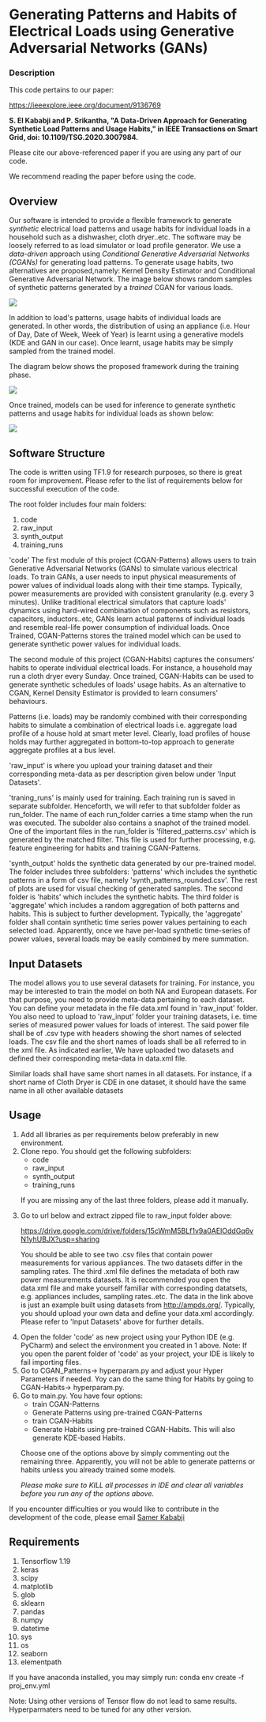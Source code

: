 # Generating Patterns and Habits of Electrical Loads using Generative Adversarial Networks (GANs)
### Description
This code pertains to our paper:

https://ieeexplore.ieee.org/document/9136769

__S. El Kababji and P. Srikantha, "A Data-Driven Approach for Generating Synthetic Load Patterns and Usage Habits," 
in IEEE Transactions on Smart Grid, doi: 10.1109/TSG.2020.3007984.__

Please cite our above-referenced paper if you are using any part of our code.

We recommend reading the paper before using the code. 

## Overview
Our software is intended to provide a flexible framework to generate *synthetic* electrical load patterns 
and usage habits for individual loads in a household such as a dishwasher, cloth dryer..etc. The software may be 
loosely referred to as load simulator or load profile generator. We use a *data-driven* approach using *Conditional 
Generative Adversarial Networks (CGANs)* for generating load patterns. To generate usage habits, two alternatives are 
proposed,namely: Kernel Density Estimator and Conditional Generative Adversarial Network. 
The image below shows random samples of synthetic patterns generated by a *trained* CGAN for various loads. 

![](images/synth_patterns.png)

In addition to load's patterns, usage habits of individual loads are generated. In other words, the distribution of 
using an appliance (i.e. Hour of Day, Date of Week, Week of Year) is learnt using a generative models (KDE 
and GAN in our case). Once learnt, usage habits may be simply sampled from the trained model. 

The diagram below shows the proposed framework during the training phase. 

![](images/model_train.png)

Once trained, models can be used for inference to generate synthetic patterns and usage habits for individual
loads as shown below:

![](images/mode_infer.png)

## Software Structure
The code is written using TF1.9 for research purposes, so there is great room for improvement. 
Please refer to the list of requirements below for successful execution of the code.

The root folder includes four main folders:
1. code
2. raw_input
3. synth_output
4. training_runs


'code' 
The first module of this project (CGAN-Patterns) allows users to train Generative Adversarial Networks (GANs) 
to simulate various electrical loads. To train GANs, a user needs to input physical measurements of power values 
of individual loads along with their time stamps. Typically, power measurements are provided with consistent 
granularity (e.g. every 3 minutes). Unlike traditional electrical simulators that capture 
loads' dynamics using hard-wired combination of components such as resistors, capacitors, 
inductors..etc, GANs learn actual patterns of individual loads and resemble real-life 
power consumption of individual loads. Once Trained, CGAN-Patterns stores the
trained model which can be used to generate synthetic power values for individual loads.

The second module of this project (CGAN-Habits) captures the consumers' habits to operate 
individual electrical loads. For instance, a household may run a cloth dryer every Sunday. 
Once trained, CGAN-Habits can be used to generate synthetic schedules of loads' usage 
habits. As an alternative to CGAN, Kernel Density Estimator is provided to learn consumers'
behaviours. 

Patterns (i.e. loads) may be randomly combined with their corresponding habits to 
simulate a combination of electrical loads i.e. aggregate load profile of a house hold at smart meter level. Clearly, load profiles 
of house holds may further aggregated in bottom-to-top approach to generate aggregate profiles at a bus level. 


'raw_input' is where you upload your training dataset and their corresponding meta-data as per description given 
below under 'Input Datasets'. 

'traning_runs' is mainly used for training. Each training run is saved in separate subfolder. Henceforth, we will refer to
that subfolder folder as run_folder. The name of each run_folder carries a time stamp when the run was executed. The subolder also 
contains a snaphot of the trained model. One of the important files in the run_folder is 'filtered_patterns.csv' which is
generated by the matched filter. This file is used for further processing, e.g. feature engineering for habits and 
training CGAN-Patterns. 

'synth_output' holds the synthetic data generated by our pre-trained model. The folder includes three subfolders: 
'patterns' which includes the synthetic patterns in a form of csv file, namely 'synth_patterns_rounded.csv'. 
The rest of plots are used for visual checking of generated samples.  The second folder is 'habits' which 
includes the synthetic habits. The third folder is 'aggregate' which includes a random aggregation of both 
patterns and habits. This is subject to further development. Typically, the 'aggregate' folder shall contain synthetic time 
series power values pertaining to each selected load. Apparently, once we have per-load synthetic time-series of 
power values, several loads may be easily combined by mere summation.
 


## Input Datasets

The model allows you to use several datasets for training. For instance, you may be interested to train the model 
on both NA and European datasets. For that purpose, you need to provide meta-data pertaining to each dataset.
You can define your metadata in the file data.xml found in 'raw_input' folder.
You also need to upload to 'raw_input' folder your training datasets, i.e. time series of measured power values for loads of interest. 
The said power file shall be of .csv type with headers showing the short names of
selected loads. The csv file and the short names of loads shall be all
referred to in the xml file. As indicated earlier, We have uploaded two datasets and defined their corresponding
meta-data in data.xml file.

Similar loads shall have same short names in all datasets. For instance, if a short name of Cloth Dryer is CDE in one dataset, 
it should have the same name in all other available datasets

## Usage
<ol>
<li>Add all libraries as per requirements below preferably in new environment.</li>

<li>Clone repo. You should get the following subfolders:

<ul>
<li>code</li>
<li>raw_input</li>
<li>synth_output</li>
<li>training_runs</li>
</ul>

If you are missing any of the last three folders, please add it manually.</li>

<li>Go to url below and  extract zipped file to raw_input folder above:

https://drive.google.com/drive/folders/15cWmM5BLf1v9a0AEIOddGq6vN1yhUBJX?usp=sharing

You should be able to see two .csv files that contain power measurements for various appliances. The two datasets differ
in the sampling rates. The third .xml file defines the metadata of both raw power measurements datasets. It is 
recommended you open the data.xml file and make yourself familiar with corresponding datatsets, 
e.g. appliances includes, sampling rates..etc.  The data in the link above is just an example built using datasets 
from http://ampds.org/. Typically, you should upload your own data and define your data.xml accordingly. 
Please refer to 'Input Datasets' above for further details. </li>

<li>Open the folder 'code' as new project using your Python IDE (e.g. PyCharm) and select the environment you created
 in 1 above. Note: If you open the parent folder of 'code' as your project, your IDE is likely to fail importing 
 files. </li>
 
 <li> Go to CGAN_Patterns-> hyperparam.py and adjust your Hyper Parameters if needed. Yoy can do the
 same thing for Habits by going to CGAN-Habits-> hyperparam.py.</li>
 
<li>Go to main.py. You have four options:
<ul>
<li>train CGAN-Patterns</li>
<li>Generate Patterns using pre-trained CGAN-Patterns</li>
<li>train CGAN-Habits</li>
<li>Generate Habits using pre-trained CGAN-Habits. This will also generate KDE-based Habits.</li>
</ul>


Choose one of the options above by simply commenting out the remaining three. Apparently, you will not be able 
to generate patterns or habits unless you already trained some models. 

<em>Please make sure to KILL all processes in IDE and clear all variables before you run any of 
the options above.</em>

</li>
</ol>

If you encounter difficulties or you would like to contribute in the development of the code, 
please email [Samer Kababji](mailto:skababji@gmail.com)

## Requirements
1. Tensorflow 1.19
2. keras
3. scipy
4. matplotlib
5. glob
6. sklearn 
7. pandas
8. numpy
9. datetime
10. sys
11. os
12. seaborn
13. elementpath

If you have anaconda installed, you may simply run:
conda env create -f proj_env.yml

Note: Using other versions of Tensor flow do not lead to same results. Hyperparmaters need to be tuned for any other version. 
